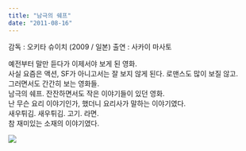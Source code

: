 ```yaml
---
title: "남극의 쉐프"
date: "2011-08-16"
---
```


감독 : 오키타 슈이치 (2009 / 일본)
출연 : 사카이 마사토

  
예전부터 말만 듣다가 이제서야 보게 된 영화.  
사실 요즘은 액션, SF가 아니고서는 잘 보지 않게 된다. 로맨스도 많이 보질 않고.  
그러면서도 간간히 보는 영화들.    
남극의 쉐프. 잔잔하면서도 작은 이야기들이 있던 영화.  
난 무슨 요리 이야기인가, 했더니 요리사가 말하는 이야기였다.  
새우튀김. 새우튀김. 고기. 라면.  
참 재미있는 소재의 이야기였다.  
  
![](../photo/2011-08-16-남극의_쉐프.jpg)